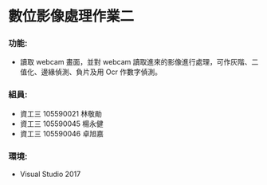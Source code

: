 # 數位影像處理作業二

### 功能:

- 讀取 webcam 畫面，並對 webcam 讀取進來的影像進行處理，可作灰階、二值化、邊緣偵測、負片及用 Ocr 作數字偵測。

### 組員:

- 資工三 105590021 林敬勛
- 資工三 105590045 楊永健
- 資工三 105590046 卓旭嘉

### 環境:

- Visual Studio 2017